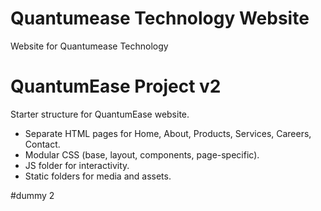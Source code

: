 # Quantumease Technology Website
Website for Quantumease Technology

# QuantumEase Project v2

Starter structure for QuantumEase website.

- Separate HTML pages for Home, About, Products, Services, Careers, Contact.
- Modular CSS (base, layout, components, page-specific).
- JS folder for interactivity.
- Static folders for media and assets.




#dummy 2